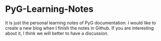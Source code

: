 # PyG-Learning-Notes
It is just the personal learning notes of PyG documentation. I would like to create a new blog when I finish the notes in Github. If you are interesting about it, I think we will better to have a discussion.
